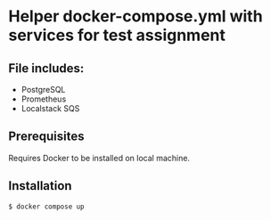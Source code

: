 # Helper docker-compose.yml with services for test assignment

## File includes:

- PostgreSQL
- Prometheus
- Localstack SQS

## Prerequisites

Requires Docker to be installed on local machine.

## Installation
```bash
$ docker compose up
```

